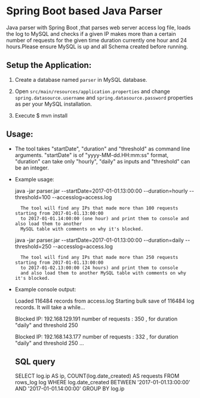 # Spring Boot based Java Parser

Java parser with Spring Boot ,that parses web server access log file, loads the log to MySQL and 
checks if a given IP makes more than a certain number of requests for the given time duration currently
one hour and 24 hours.Please ensure MySQL is up and all Schema created before running. 

  ## Setup the Application:
  
  1. Create a database named `parser` in MySQL database.
  
  2. Open `src/main/resources/application.properties` and change `spring.datasource.username` and `spring.datasource.password` properties as per your MySQL installation.
  
  3. Execute $ mvn install 
    
  ## Usage:
  
   - The tool takes "startDate", "duration" and "threshold" as command line arguments.
"startDate" is of "yyyy-MM-dd.HH:mm:ss" format, "duration" can take only "hourly",
"daily" as inputs and "threshold" can be an integer.

  - Example usage:
  
      java -jar parser.jar --startDate=2017-01-01.13:00:00 --duration=hourly --threshold=100 --accesslog=access.log
      
          The tool will find any IPs that made more than 100 requests starting from 2017-01-01.13:00:00 
          to 2017-01-01.14:00:00 (one hour) and print them to console and also load them to another 
          MySQL table with comments on why it's blocked.
      
      java -jar parser.jar --startDate=2017-01-01.13:00:00 --duration=daily --threshold=250 --accesslog=access.log
      
          The tool will find any IPs that made more than 250 requests starting from 2017-01-01.13:00:00 
          to 2017-01-02.13:00:00 (24 hours) and print them to console 
          and also load them to another MySQL table with comments on why it's blocked.
    

  - Example console output:
  
    Loaded 116484 records from access.log
    Starting bulk save of 116484 log records. It will take a while...
    
    Blocked IP: 192.168.129.191 number of requests : 350 , for duration "daily" and threshold 250
    
    Blocked IP: 192.168.143.177 number of requests : 332 , for duration "daily" and threshold 250
    ...
    
    ## SQL query
    
       SELECT log.ip AS ip, COUNT(log.date_created) AS requests FROM rows_log log WHERE log.date_created BETWEEN '2017-01-01.13:00:00' AND '2017-01-01.14:00:00' GROUP BY log.ip

